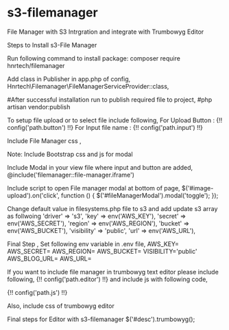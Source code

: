 # s3-filemanager
File Manager with S3 Intrgration and integrate with Trumbowyg Editor

Steps to Install s3-File Manager

Run following command to install package: composer require hnrtech/filemanager

Add class in Publisher in app.php of config,         
Hnrtech\Filemanager\FileManagerServiceProvider::class,

#After successful installation run to publish required file to project, 
#php artisan vendor:publish

To setup file upload or to select file include following,
For Upload Button : {!! config('path.button') !!} 
For Input file name : {!! config('path.input') !!}

Include File Manager css ,
<link rel="stylesheet" href="/css/filemanager-custom.css">

Note: Include Bootstrap css and js for modal 

Include Modal in your view file where input and button are added,
@include('filemanager::file-manager.iframe')

Include script to open File manager modal at bottom of page,
		$('#image-upload').on('click', function () {
            $('#fileManagerModal').modal('toggle');
        });

Change default value in filesystems.php file to s3 and add update s3 array as follwoing
'driver' => 's3',
'key' => env('AWS_KEY'),
'secret' => env('AWS_SECRET'),
'region' => env('AWS_REGION'),
'bucket' => env('AWS_BUCKET'),
'visibility' => 'public',
'url' => env('AWS_URL'),

Final Step , Set following env variable in .env file,
AWS_KEY=
AWS_SECRET=
AWS_REGION=
AWS_BUCKET=
VISIBILITY='public'
AWS_BLOG_URL=
AWS_URL=

If you want to include file manager in trumbowyg text editor please include following,
{!! config('path.editor') !!} and include js with following code,
<script src="/js/file-manager/trumbowyg.js"></script>
{!! config('path.js') !!}

Also, include css of trumbowyg editor
<link rel="stylesheet" href="https://cdnjs.cloudflare.com/ajax/libs/Trumbowyg/2.15.1/ui/trumbowyg.min.css">
<link rel="stylesheet" href="https://cdnjs.cloudflare.com/ajax/libs/Trumbowyg/2.15.1/plugins/emoji/ui/trumbowyg.emoji.min.css">
<link rel="stylesheet" href="https://cdnjs.cloudflare.com/ajax/libs/Trumbowyg/2.15.1/plugins/table/ui/trumbowyg.table.min.css">

Final steps for Editor with s3-filemanager
$('#desc').trumbowyg();


